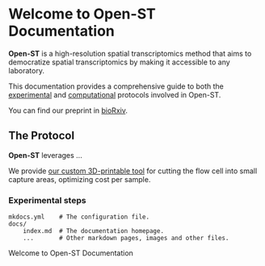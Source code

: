 # Welcome to Open-ST Documentation

**Open-ST** is a high-resolution spatial transcriptomics method that aims to democratize spatial transcriptomics by making it accessible to any laboratory.

This documentation provides a comprehensive guide to both the [experimental](about.md) and [computational](about.md) protocols involved in Open-ST.

You can find our preprint in [bioRxiv](https://biorxiv.org).

## The Protocol

**Open-ST** leverages ...

We provide [our custom 3D-printable tool](index.md) for cutting the flow cell into small capture areas, optimizing cost per sample.

### Experimental steps

    mkdocs.yml    # The configuration file.
    docs/
        index.md  # The documentation homepage.
        ...       # Other markdown pages, images and other files.

Welcome to Open-ST Documentation



 



